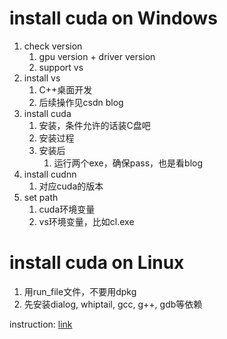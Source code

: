 # install cuda on Windows

1. check version
   1. gpu version + driver version
   2. support vs
2. install vs
   1. C++桌面开发
   2. 后续操作见csdn blog
3. install cuda
   1. 安装，条件允许的话装C盘吧
   2. 安装过程
   3. 安装后
      1. 运行两个exe，确保pass，也是看blog
4. install cudnn
   1. 对应cuda的版本
5. set path
   1. cuda环境变量
   2. vs环境变量，比如cl.exe

# install cuda on Linux

1. 用run_file文件，不要用dpkg
2. 先安装dialog, whiptail, gcc, g++, gdb等依赖

instruction: [link](https://blog.csdn.net/gaoyong_cs/article/details/107512988)
